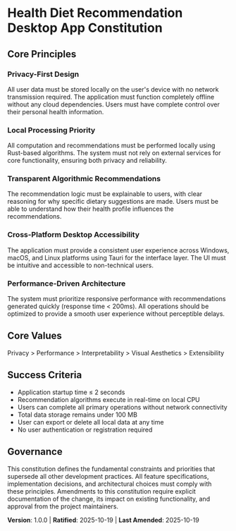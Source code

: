 <!--
Version change: N/A → 1.0.0
List of modified principles: None (new constitution)
Added sections: Core Principles, Core Values, Success Criteria, Governance
Removed sections: None (new constitution)
Templates requiring updates: 
- .specify/templates/plan-template.md ✅ updated
- .specify/templates/spec-template.md ✅ updated
- .specify/templates/tasks-template.md ✅ updated
- .specify/commands/*.toml ⚠ pending
Follow-up TODOs: None
-->
# Health Diet Recommendation Desktop App Constitution

## Core Principles

### Privacy-First Design
All user data must be stored locally on the user's device with no network transmission required. The application must function completely offline without any cloud dependencies. Users must have complete control over their personal health information.

### Local Processing Priority
All computation and recommendations must be performed locally using Rust-based algorithms. The system must not rely on external services for core functionality, ensuring both privacy and reliability.

### Transparent Algorithmic Recommendations
The recommendation logic must be explainable to users, with clear reasoning for why specific dietary suggestions are made. Users must be able to understand how their health profile influences the recommendations.

### Cross-Platform Desktop Accessibility
The application must provide a consistent user experience across Windows, macOS, and Linux platforms using Tauri for the interface layer. The UI must be intuitive and accessible to non-technical users.

### Performance-Driven Architecture
The system must prioritize responsive performance with recommendations generated quickly (response time < 200ms). All operations should be optimized to provide a smooth user experience without perceptible delays.

## Core Values

Privacy > Performance > Interpretability > Visual Aesthetics > Extensibility

## Success Criteria

- Application startup time ≤ 2 seconds
- Recommendation algorithms execute in real-time on local CPU
- Users can complete all primary operations without network connectivity
- Total data storage remains under 100 MB
- User can export or delete all local data at any time
- No user authentication or registration required

## Governance

This constitution defines the fundamental constraints and priorities that supersede all other development practices. All feature specifications, implementation decisions, and architectural choices must comply with these principles. Amendments to this constitution require explicit documentation of the change, its impact on existing functionality, and approval from the project maintainers.

**Version**: 1.0.0 | **Ratified**: 2025-10-19 | **Last Amended**: 2025-10-19